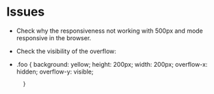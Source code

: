 # Issues

* Check why the responsiveness not working with 500px and mode responsive in the browser.

* Check the visibility of the overflow:
* .foo {
  background: yellow;
  height: 200px;
  width: 200px;
  overflow-x: hidden;
  overflow-y: visible;

        }
